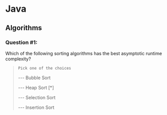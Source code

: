 # Java

## Algorithms

### Question #1:
Which of the following sorting algorithms has the best asymptotic runtime complexity?

> `Pick one of the choices`
> 
> --- Bubble Sort
> 
> --- Heap Sort [*]
> 
> --- Selection Sort
> 
> --- Insertion Sort



<!--stackedit_data:
eyJoaXN0b3J5IjpbLTE2NTUyOTQ3OTUsLTE4MzU2NDExOTNdfQ
==
-->